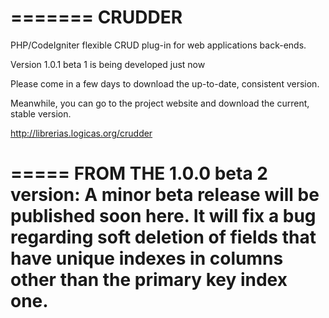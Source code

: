 =======
CRUDDER
=======

PHP/CodeIgniter flexible CRUD plug-in for web applications back-ends.

Version 1.0.1 beta 1 is being developed just now

Please come in a few days to download the up-to-date, consistent version.

Meanwhile, you can go to the project website and download the current, stable version.

http://librerias.logicas.org/crudder

=====
FROM THE 1.0.0 beta 2 version: 
A minor beta release will be published soon here. It will fix a bug regarding soft deletion of fields that have unique indexes in columns other than the primary key index one.
=====

